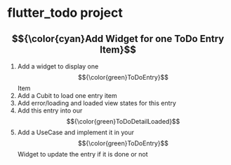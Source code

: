 # flutter_todo  project 

##   $${\color{cyan}Add Widget for one ToDo Entry Item}$$

1.  Add a widget to display one $${\color{green}ToDoEntry}$$ Item
2.  Add a Cubit to load one entry item
3.  Add error/loading and loaded view states for this entry
4.  Add this entry into our $${\color{green}ToDoDetailLoaded}$$
5.  Add a UseCase and implement it in your $${\color{green}ToDoEntry}$$  Widget to update the entry if it is done or not
